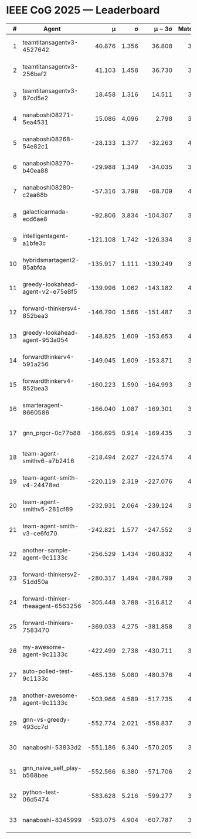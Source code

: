 # IEEE CoG 2025 — Leaderboard

| # | Agent | μ | σ | μ − 3σ | Matches | Updated |
|---:|---|---:|---:|---:|---:|---|
| 1 | teamtitansagentv3-4527642 | 40.876 | 1.356 | 36.808 | 3396 | 2025-09-01 22:50 |
| 2 | teamtitansagentv3-256baf2 | 41.103 | 1.458 | 36.730 | 3814 | 2025-09-01 22:50 |
| 3 | teamtitansagentv3-87cd5e2 | 18.458 | 1.316 | 14.511 | 3638 | 2025-09-01 22:50 |
| 4 | nanaboshi08271-5ea4531 | 15.086 | 4.096 | 2.798 | 3940 | 2025-09-01 22:50 |
| 5 | nanaboshi08268-54e82c1 | -28.133 | 1.377 | -32.263 | 4200 | 2025-09-01 22:50 |
| 6 | nanaboshi08270-b40ea88 | -29.988 | 1.349 | -34.035 | 3880 | 2025-09-01 22:50 |
| 7 | nanaboshi08280-c2aa68b | -57.316 | 3.798 | -68.709 | 4340 | 2025-09-01 22:50 |
| 8 | galacticarmada-ecd6ae8 | -92.806 | 3.834 | -104.307 | 3740 | 2025-09-01 22:50 |
| 9 | intelligentagent-a1bfe3c | -121.108 | 1.742 | -126.334 | 3656 | 2025-09-01 22:50 |
| 10 | hybridsmartagent2-85abfda | -135.917 | 1.111 | -139.249 | 3324 | 2025-09-01 22:50 |
| 11 | greedy-lookahead-agent-v2-e75e8f5 | -139.996 | 1.062 | -143.182 | 4308 | 2025-09-01 22:50 |
| 12 | forward-thinkersv4-852bea3 | -146.790 | 1.566 | -151.487 | 3271 | 2025-09-01 22:50 |
| 13 | greedy-lookahead-agent-953a054 | -148.825 | 1.609 | -153.653 | 4248 | 2025-09-01 22:50 |
| 14 | forwardthinkerv4-591a256 | -149.045 | 1.609 | -153.871 | 3127 | 2025-09-01 22:50 |
| 15 | forwardthinkerv4-852bea3 | -160.223 | 1.590 | -164.993 | 3287 | 2025-09-01 22:50 |
| 16 | smarteragent-8660586 | -166.040 | 1.087 | -169.301 | 3103 | 2025-09-01 22:50 |
| 17 | gnn_prgcr-0c77b88 | -166.695 | 0.914 | -169.435 | 3120 | 2025-09-01 22:50 |
| 18 | team-agent-smithv6-a7b2416 | -218.494 | 2.027 | -224.574 | 4060 | 2025-09-01 22:50 |
| 19 | team-agent-smith-v4-24478ed | -220.119 | 2.319 | -227.076 | 4200 | 2025-09-01 22:50 |
| 20 | team-agent-smithv5-281cf89 | -232.931 | 2.064 | -239.124 | 3800 | 2025-09-01 22:50 |
| 21 | team-agent-smith-v3-ce6fd70 | -242.821 | 1.577 | -247.552 | 3820 | 2025-09-01 22:50 |
| 22 | another-sample-agent-9c1133c | -256.529 | 1.434 | -260.832 | 4120 | 2025-09-01 22:50 |
| 23 | forward-thinkersv2-51dd50a | -280.317 | 1.494 | -284.799 | 3688 | 2025-09-01 22:50 |
| 24 | forward-thinker-rheaagent-6563256 | -305.448 | 3.788 | -316.812 | 4228 | 2025-09-01 22:50 |
| 25 | forward-thinkers-7583470 | -369.033 | 4.275 | -381.858 | 3940 | 2025-09-01 22:50 |
| 26 | my-awesome-agent-9c1133c | -422.499 | 2.738 | -430.711 | 3900 | 2025-09-01 22:50 |
| 27 | auto-polled-test-9c1133c | -465.136 | 5.080 | -480.376 | 4040 | 2025-09-01 22:50 |
| 28 | another-awesome-agent-9c1133c | -503.966 | 4.589 | -517.735 | 4080 | 2025-09-01 22:50 |
| 29 | gnn-vs-greedy-493cc7d | -552.774 | 2.021 | -558.837 | 3500 | 2025-09-01 22:50 |
| 30 | nanaboshi-53833d2 | -551.186 | 6.340 | -570.205 | 3580 | 2025-09-01 22:50 |
| 31 | gnn_naive_self_play-b568bee | -552.566 | 6.380 | -571.706 | 2520 | 2025-09-01 22:50 |
| 32 | python-test-06d5474 | -583.628 | 5.216 | -599.277 | 3080 | 2025-09-01 22:50 |
| 33 | nanaboshi-8345999 | -593.075 | 4.904 | -607.787 | 3760 | 2025-09-01 22:50 |
